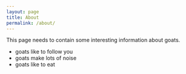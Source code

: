 ```yaml
---
layout: page
title: About
permalink: /about/
---
```


This page needs to contain some interesting information about goats.

* goats like to follow you
* goats make lots of noise
* goats like to eat
